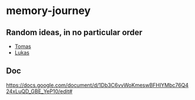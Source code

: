 # memory-journey

## Random ideas, in no particular order

* [Tomas](docs/tomas.md)
* [Lukas](docs/lukas.md)

## Doc
https://docs.google.com/document/d/1Db3C6vvWoKmeswBFHIYMbc76Q424xLuQD_GBE_YeP10/edit#
